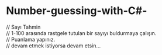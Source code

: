 # Number-guessing-with-C#-
// Sayı Tahmin       
// 1-100 arasında rastgele tutulan bir sayıyı buldurmaya çalışın.  
// Puanlama yapınız.        
// devam etmek istiyorsa devam etsin...
